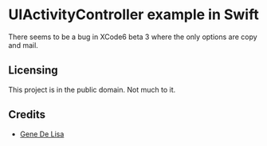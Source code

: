 # UIActivityController example in Swift

There seems to be a bug in XCode6 beta 3 where the only options are copy and mail.

## Licensing

This project is in the public domain. Not much to it.

## Credits

*	[Gene De Lisa](http://rockhoppertech.com/blog/)